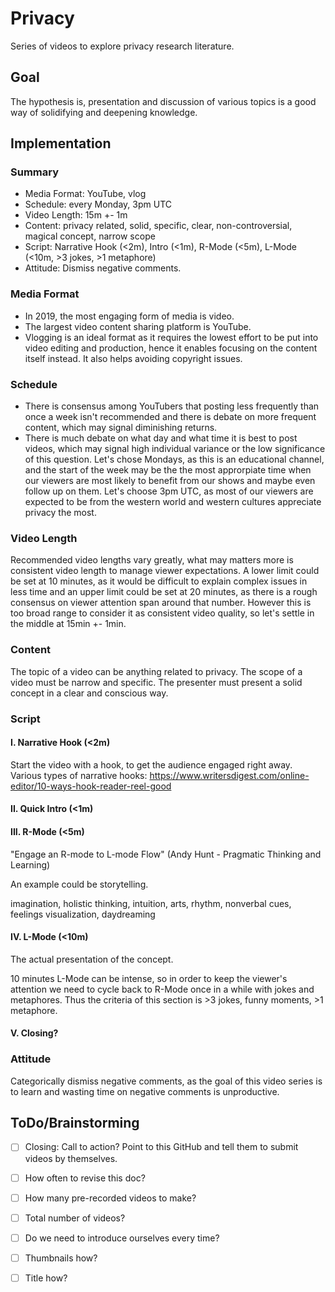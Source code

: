 # Privacy

Series of videos to explore privacy research literature.

## Goal

The hypothesis is, presentation and discussion of various topics is a good way of solidifying and deepening knowledge.

## Implementation

### Summary

- Media Format: YouTube, vlog
- Schedule: every Monday, 3pm UTC
- Video Length: 15m +- 1m
- Content: privacy related, solid, specific, clear, non-controversial, magical concept, narrow scope
- Script: Narrative Hook (<2m), Intro (<1m), R-Mode (<5m), L-Mode (<10m, >3 jokes, >1 metaphore)
- Attitude: Dismiss negative comments.

### Media Format

- In 2019, the most engaging form of media is video.
- The largest video content sharing platform is YouTube.
- Vlogging is an ideal format as it requires the lowest effort to be put into video editing and production, hence it enables focusing on the content itself instead. It also helps avoiding copyright issues.

### Schedule

- There is consensus among YouTubers that posting less frequently than once a week isn't recommended and there is debate on more frequent content, which may signal diminishing returns.
- There is much debate on what day and what time it is best to post videos, which may signal high individual variance or the low significance of this question. Let's chose Mondays, as this is an educational channel, and the start of the week may be the the most approrpiate time when our viewers are most likely to benefit from our shows and maybe even follow up on them. Let's choose 3pm UTC, as most of our viewers are expected to be from the western world and western cultures appreciate privacy the most.

### Video Length

Recommended video lengths vary greatly, what may matters more is consistent video length to manage viewer expectations. A lower limit could be set at 10 minutes, as it would be difficult to explain complex issues in less time and an upper limit could be set at 20 minutes, as there is a rough consensus on viewer attention span around that number. However this is too broad range to consider it as consistent video quality, so let's settle in the middle at 15min +- 1min.

### Content

The topic of a video can be anything related to privacy. The scope of a video must be narrow and specific. The presenter must present a solid concept in a clear and conscious way.

### Script

#### I. Narrative Hook (<2m)

Start the video with a hook, to get the audience engaged right away. Various types of narrative hooks: https://www.writersdigest.com/online-editor/10-ways-hook-reader-reel-good

#### II. Quick Intro (<1m)

#### III. R-Mode (<5m)

"Engage an R-mode to L-mode Flow" (Andy Hunt - Pragmatic Thinking and Learning)

An example could be storytelling.

imagination, holistic thinking, intuition, arts, rhythm, nonverbal cues, feelings visualization, daydreaming

#### IV. L-Mode (<10m)

The actual presentation of the concept.

10 minutes L-Mode can be intense, so in order to keep the viewer's attention we need to cycle back to R-Mode once in a while with jokes and metaphores. Thus the criteria of this section is >3 jokes, funny moments, >1 metaphore.

#### V. Closing?

### Attitude

Categorically dismiss negative comments, as the goal of this video series is to learn and wasting time on negative comments is unproductive.

## ToDo/Brainstorming

- [ ] Closing: Call to action? Point to this GitHub and tell them to submit videos by themselves.
- [ ] How often to revise this doc?
- [ ] How many pre-recorded videos to make?
- [ ] Total number of videos?
- [ ] Do we need to introduce ourselves every time?
- [ ] Thumbnails how?
- [ ] Title how?


